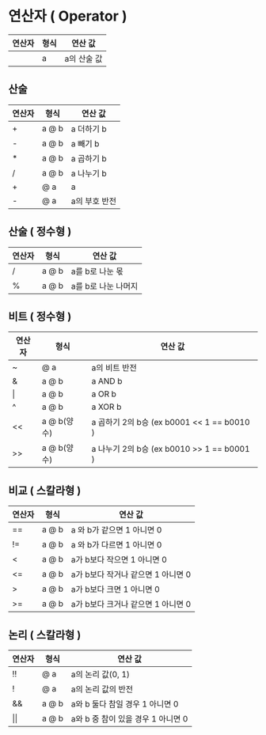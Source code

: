 # 연산자 ( Operator )

| 연산자 | 형식 | 연산 값 |
|--------|------|---------|
|   | a | a의 산술 값 |

## 산술

| 연산자 | 형식 | 연산 값 |
|--------|------|---------|
| + | a @ b | a 더하기 b |
| - | a @ b | a 빼기 b |
| \* | a @ b | a 곱하기 b |
| / | a @ b | a 나누기 b |
| + | @ a | a |
| - | @ a | a의 부호 반전 |

## 산술 ( 정수형 )
| 연산자 | 형식 | 연산 값 |
|--------|------|---------|
| / | a @ b | a를 b로 나눈 몫 |
| % | a @ b | a를 b로 나눈 나머지 |

## 비트 ( 정수형 )
| 연산자 | 형식 | 연산 값 |
|--------|------|---------|
| ~ | @ a | a의 비트 반전 |
| & | a @ b | a AND b |
| \| | a @ b | a OR b |
| ^ | a @ b | a XOR b |
| << | a @ b(양수) | a 곱하기 2의 b승 (ex b0001 << 1 == b0010 )
| >> | a @ b(양수) | a 나누기 2의 b승 (ex b0010 >> 1 == b0001 )

## 비교 ( 스칼라형 )
| 연산자 | 형식 | 연산 값 |
|--------|------|---------|
| == | a @ b | a 와 b가 같으면 1 아니면 0 |
| != | a @ b | a 와 b가 다르면 1 아니면 0 |
| < | a @ b | a가 b보다 작으면 1 아니면 0 |
| <= | a @ b | a가 b보다 작거나 같으면 1 아니면 0 |
| > | a @ b | a가 b보다 크면 1 아니면 0 |
| >= | a @ b | a가 b보다 크거나 같으면 1 아니면 0 |

## 논리 ( 스칼라형 )
| 연산자 | 형식 | 연산 값 |
|--------|------|---------|
| !! | @ a | a의 논리 값(0, 1) |
| ! | @ a | a의 논리 값의 반전 |
| && | a @ b | a와 b 둘다 참일 경우 1 아니면 0 |
| \|\| | a @ b | a와 b 중 참이 있을 경우 1 아니면 0 | 
